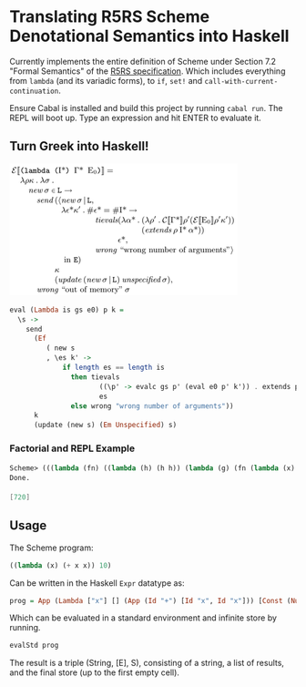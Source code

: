 # Translating R5RS Scheme Denotational Semantics into Haskell

Currently implements the entire definition of Scheme under Section 7.2
"Formal Semantics" of the [R5RS
specification](https://schemers.org/Documents/Standards/R5RS/r5rs.pdf).
Which includes everything from `lambda` (and its variadic forms), to
`if`, `set!` and `call-with-current-continuation`.

Ensure Cabal is installed and build this project by running `cabal
run`.  The REPL will boot up.  Type an expression and hit ENTER to
evaluate it.

## Turn Greek into Haskell!
![R5RS denotational semantics for evaluating lambdas](lambda-def.png)

```haskell
eval (Lambda is gs e0) p k =
  \s ->
    send
      (Ef
         ( new s
         , \es k' ->
             if length es == length is
               then tievals
                      ((\p' -> evalc gs p' (eval e0 p' k')) . extends p is)
                      es
               else wrong "wrong number of arguments"))
      k
      (update (new s) (Em Unspecified) s)
```

### Factorial and REPL Example
```scheme
Scheme> (((lambda (fn) ((lambda (h) (h h)) (lambda (g) (fn (lambda (x) ((g g) x)))))) (lambda (f) (lambda (n) (if (eqv? 0 n) 1 (* n (f (- n 1))))))) 6)
Done.

[720]
```


## Usage
The Scheme program:
```scheme
((lambda (x) (+ x x)) 10)
```
Can be written in the Haskell `Expr` datatype as:
```haskell
prog = App (Lambda ["x"] [] (App (Id "+") [Id "x", Id "x"])) [Const (Number 10)]
```
Which can be evaluated in a standard environment and infinite store by running.

```haskell
evalStd prog
```
The result is a triple (String, [E], S), consisting of a string, a
list of results, and the final store (up to the first empty cell).


